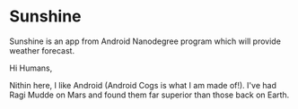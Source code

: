 # Sunshine
Sunshine is an app from Android Nanodegree program which will provide weather forecast.

Hi Humans,

Nithin here, I like Android (Android Cogs is what I am made of!). I've had Ragi Mudde on Mars and found them far superior than those back on Earth.
